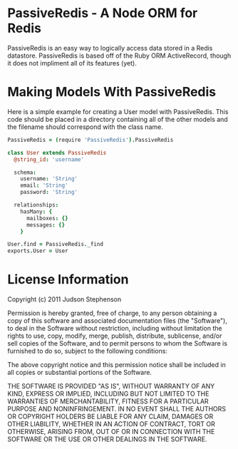 # PassiveRedis - A Node ORM for Redis

PassiveRedis is an easy way to logically access data stored in a Redis
datastore. PassiveRedis is based off of the Ruby ORM ActiveRecord,
though it does not impliment all of its features (yet).

# Making Models With PassiveRedis

Here is a simple example for creating a User model with PassiveRedis.
This code should be placed in a directory containing all of the other
models and the filename should correspond with the class name.

```coffeescript
PassiveRedis = (require 'PassiveRedis').PassiveRedis

class User extends PassiveRedis
  @string_id: 'username'

  schema:
    username: 'String'
    email: 'String'
    password: 'String'

  relationships:
    hasMany: {
      mailboxes: {}
      messages: {}
    }

User.find = PassiveRedis._find
exports.User = User
```

# License Information

Copyright (c) 2011 Judson Stephenson

Permission is hereby granted, free of charge, to any person obtaining a copy of this software and associated documentation files (the "Software"), to deal in the Software without restriction, including without limitation the rights to use, copy, modify, merge, publish, distribute, sublicense, and/or sell copies of the Software, and to permit persons to whom the Software is furnished to do so, subject to the following conditions:

The above copyright notice and this permission notice shall be included in all copies or substantial portions of the Software.

THE SOFTWARE IS PROVIDED "AS IS", WITHOUT WARRANTY OF ANY KIND, EXPRESS OR IMPLIED, INCLUDING BUT NOT LIMITED TO THE WARRANTIES OF MERCHANTABILITY, FITNESS FOR A PARTICULAR PURPOSE AND NONINFRINGEMENT. IN NO EVENT SHALL THE AUTHORS OR COPYRIGHT HOLDERS BE LIABLE FOR ANY CLAIM, DAMAGES OR OTHER LIABILITY, WHETHER IN AN ACTION OF CONTRACT, TORT OR OTHERWISE, ARISING FROM, OUT OF OR IN CONNECTION WITH THE SOFTWARE OR THE USE OR OTHER DEALINGS IN THE SOFTWARE.
